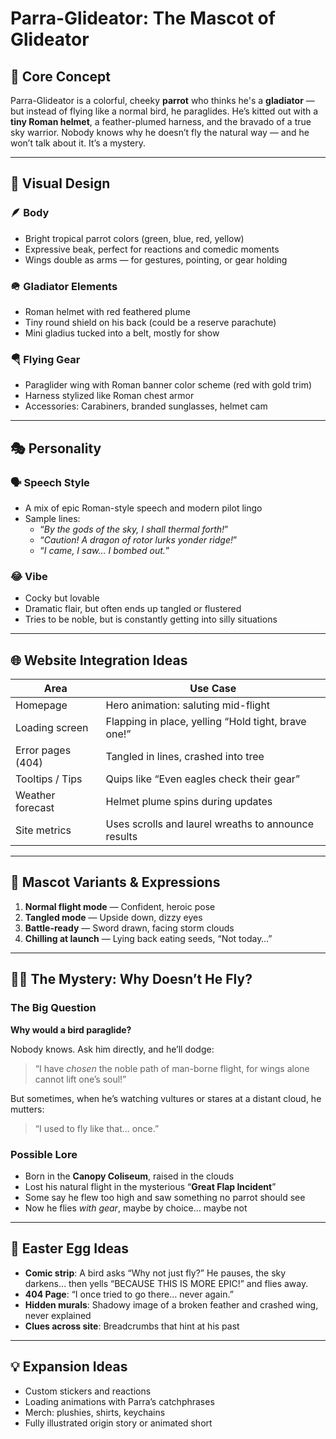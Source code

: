 # Parra-Glideator: The Mascot of Glideator

## 🦜 Core Concept

Parra-Glideator is a colorful, cheeky **parrot** who thinks he's a **gladiator** — but instead of flying like a normal bird, he paraglides. He’s kitted out with a **tiny Roman helmet**, a feather-plumed harness, and the bravado of a true sky warrior. Nobody knows why he doesn’t fly the natural way — and he won’t talk about it. It’s a mystery.

---

## 🎨 Visual Design

### 🪶 Body
- Bright tropical parrot colors (green, blue, red, yellow)
- Expressive beak, perfect for reactions and comedic moments
- Wings double as arms — for gestures, pointing, or gear holding

### 🪖 Gladiator Elements
- Roman helmet with red feathered plume
- Tiny round shield on his back (could be a reserve parachute)
- Mini gladius tucked into a belt, mostly for show

### 🪂 Flying Gear
- Paraglider wing with Roman banner color scheme (red with gold trim)
- Harness stylized like Roman chest armor
- Accessories: Carabiners, branded sunglasses, helmet cam

---

## 🎭 Personality

### 🗣️ Speech Style
- A mix of epic Roman-style speech and modern pilot lingo
- Sample lines:
  - “*By the gods of the sky, I shall thermal forth!*”
  - “*Caution! A dragon of rotor lurks yonder ridge!*”
  - “*I came, I saw… I bombed out.*”

### 😂 Vibe
- Cocky but lovable
- Dramatic flair, but often ends up tangled or flustered
- Tries to be noble, but is constantly getting into silly situations

---

## 🌐 Website Integration Ideas

| Area | Use Case |
|------|----------|
| Homepage | Hero animation: saluting mid-flight |
| Loading screen | Flapping in place, yelling “Hold tight, brave one!” |
| Error pages (404) | Tangled in lines, crashed into tree |
| Tooltips / Tips | Quips like “Even eagles check their gear” |
| Weather forecast | Helmet plume spins during updates |
| Site metrics | Uses scrolls and laurel wreaths to announce results |

---

## 🧱 Mascot Variants & Expressions

1. **Normal flight mode** — Confident, heroic pose
2. **Tangled mode** — Upside down, dizzy eyes
3. **Battle-ready** — Sword drawn, facing storm clouds
4. **Chilling at launch** — Lying back eating seeds, “Not today…”

---

## 🕵️‍♂️ The Mystery: Why Doesn’t He Fly?

### The Big Question
**Why would a bird paraglide?**

Nobody knows. Ask him directly, and he’ll dodge:
> “I have *chosen* the noble path of man-borne flight, for wings alone cannot lift one’s soul!”

But sometimes, when he’s watching vultures or stares at a distant cloud, he mutters:
> “I used to fly like that… once.”

### Possible Lore
- Born in the **Canopy Coliseum**, raised in the clouds
- Lost his natural flight in the mysterious “**Great Flap Incident**”
- Some say he flew too high and saw something no parrot should see
- Now he flies *with gear*, maybe by choice… maybe not

---

## 🔮 Easter Egg Ideas

- **Comic strip**: A bird asks “Why not just fly?” He pauses, the sky darkens… then yells “BECAUSE THIS IS MORE EPIC!” and flies away.
- **404 Page**: “I once tried to go there… never again.”
- **Hidden murals**: Shadowy image of a broken feather and crashed wing, never explained
- **Clues across site**: Breadcrumbs that hint at his past

---

## 💡 Expansion Ideas

- Custom stickers and reactions
- Loading animations with Parra’s catchphrases
- Merch: plushies, shirts, keychains
- Fully illustrated origin story or animated short